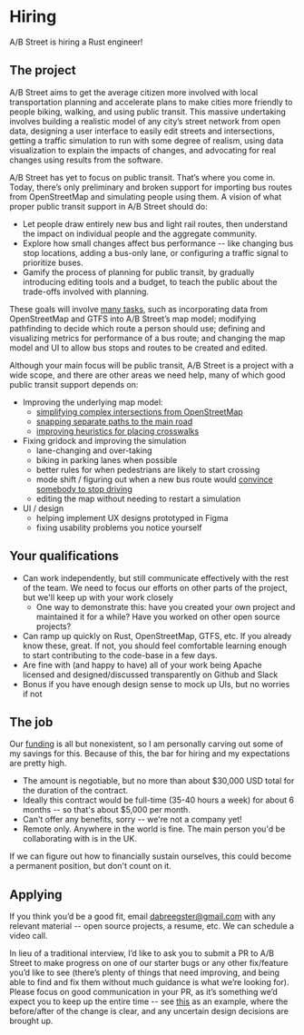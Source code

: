 # Hiring

A/B Street is hiring a Rust engineer!

## The project

A/B Street aims to get the average citizen more involved with local
transportation planning and accelerate plans to make cities more friendly to
people biking, walking, and using public transit. This massive undertaking
involves building a realistic model of any city’s street network from open data,
designing a user interface to easily edit streets and intersections, getting a
traffic simulation to run with some degree of realism, using data visualization
to explain the impacts of changes, and advocating for real changes using results
from the software.

A/B Street has yet to focus on public transit. That’s where you come in. Today,
there’s only preliminary and broken support for importing bus routes from
OpenStreetMap and simulating people using them. A vision of what proper public
transit support in A/B Street should do:

- Let people draw entirely new bus and light rail routes, then understand the
  impact on individual people and the aggregate community.
- Explore how small changes affect bus performance -- like changing bus stop
  locations, adding a bus-only lane, or configuring a traffic signal to
  prioritize buses.
- Gamify the process of planning for public transit, by gradually introducing
  editing tools and a budget, to teach the public about the trade-offs involved
  with planning.

These goals will involve
[many tasks](https://github.com/a-b-street/abstreet/issues/372), such as
incorporating data from OpenStreetMap and GTFS into A/B Street’s map model;
modifying pathfinding to decide which route a person should use; defining and
visualizing metrics for performance of a bus route; and changing the map model
and UI to allow bus stops and routes to be created and edited.

Although your main focus will be public transit, A/B Street is a project with a
wide scope, and there are other areas we need help, many of which good public
transit support depends on:

- Improving the underlying map model:
  - [simplifying complex intersections from OpenStreetMap](https://github.com/a-b-street/abstreet/issues/654)
  - [snapping separate paths to the main road](https://github.com/a-b-street/abstreet/issues/330)
  - [improving heuristics for placing crosswalks](https://github.com/a-b-street/abstreet/issues/485)
- Fixing gridock and improving the simulation
  - lane-changing and over-taking
  - biking in parking lanes when possible
  - better rules for when pedestrians are likely to start crossing
  - mode shift / figuring out when a new bus route would
    [convince somebody to stop driving](https://github.com/a-b-street/abstreet/issues/448)
  - editing the map without needing to restart a simulation
- UI / design
  - helping implement UX designs prototyped in Figma
  - fixing usability problems you notice yourself

## Your qualifications

- Can work independently, but still communicate effectively with the rest of the
  team. We need to focus our efforts on other parts of the project, but we'll
  keep up with your work closely
  - One way to demonstrate this: have you created your own project and
    maintained it for a while? Have you worked on other open source projects?
- Can ramp up quickly on Rust, OpenStreetMap, GTFS, etc. If you already know
  these, great. If not, you should feel comfortable learning enough to start
  contributing to the code-base in a few days.
- Are fine with (and happy to have) all of your work being Apache licensed and
  designed/discussed transparently on Github and Slack
- Bonus if you have enough design sense to mock up UIs, but no worries if not

## The job

Our [funding](funding.md) is all but nonexistent, so I am personally carving out
some of my savings for this. Because of this, the bar for hiring and my
expectations are pretty high.

- The amount is negotiable, but no more than about $30,000 USD total for the
  duration of the contract.
- Ideally this contract would be full-time (35-40 hours a week) for about 6
  months -- so that's about $5,000 per month.
- Can't offer any benefits, sorry -- we're not a company yet!
- Remote only. Anywhere in the world is fine. The main person you'd be
  collaborating with is in the UK.

If we can figure out how to financially sustain ourselves, this could become a
permanent position, but don't count on it.

## Applying

If you think you’d be a good fit, email <dabreegster@gmail.com> with any
relevant material -- open source projects, a resume, etc. We can schedule a
video call.

In lieu of a traditional interview, I’d like to ask you to submit a PR to A/B
Street to make progress on one of our starter bugs or any other fix/feature
you’d like to see (there’s plenty of things that need improving, and being able
to find and fix them without much guidance is what we’re looking for). Please
focus on good communication in your PR, as it’s something we’d expect you to
keep up the entire time -- see
[this](https://github.com/a-b-street/abstreet/pull/571) as an example, where the
before/after of the change is clear, and any uncertain design decisions are
brought up.
